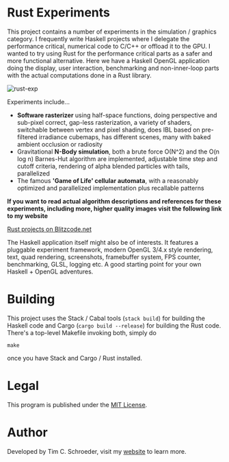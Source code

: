 
# Rust Experiments

This project contains a number of experiments in the simulation / graphics category. I frequently write Haskell projects where I delegate the performance critical, numerical code to C/C++ or offload it to the GPU. I wanted to try using Rust for the performance critical parts as a safer and more functional alternative. Here we have a Haskell OpenGL application doing the display, user interaction, benchmarking and non-inner-loop parts with the actual computations done in a Rust library.

![rust-exp](https://raw.github.com/blitzcode/rust-exp/master/experiments.png)

Experiments include...

- **Software rasterizer** using half-space functions, doing perspective and sub-pixel correct, gap-less rasterization, a variety of shaders, switchable between vertex and pixel shading, does IBL based on pre-filtered irradiance cubemaps, has different scenes, many with baked ambient occlusion or radiosity
- Gravitational **N-Body simulation**, both a brute force O(N^2) and the O(n log n) Barnes-Hut algorithm are implemented, adjustable time step and cutoff criteria, rendering of alpha blended particles with tails, parallelized
- The famous **'Game of Life' cellular automata**, with a reasonably optimized and parallelized implementation plus recallable patterns

**If you want to read actual algorithm descriptions and references for these experiments, including more, higher quality images visit the following link to my website**

[Rust projects on Blitzcode.net](http://www.blitzcode.net/rust.shtml)

The Haskell application itself might also be of interests. It features a pluggable experiment framework, modern OpenGL 3/4.x style rendering, text, quad rendering, screenshots, framebuffer system, FPS counter, benchmarking, GLSL, logging etc. A good starting point for your own Haskell + OpenGL adventures.

# Building

This project uses the Stack / Cabal tools (`stack build`) for building the Haskell code and Cargo (`cargo build --release`) for building the Rust code. There's a top-level Makefile invoking both, simply do

    make

once you have Stack and Cargo / Rust installed.

# Legal

This program is published under the [MIT License](http://en.wikipedia.org/wiki/MIT_License).

# Author

Developed by Tim C. Schroeder, visit my [website](http://www.blitzcode.net) to learn more.

